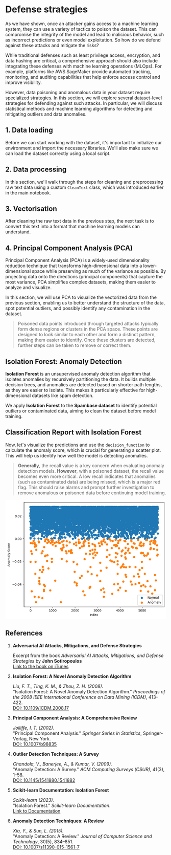 # Defense strategies

As we have shown, once an attacker gains access to a machine learning system, they can use a variety of tactics to poison the dataset. This can compromise the integrity of the model and lead to malicious behavior, such as incorrect predictions or even model exploitation. So how do we defend against these attacks and mitigate the risks?

While traditional defenses such as least privilege access, encryption, and data hashing are critical, a comprehensive approach should also include integrating these defenses with machine learning operations (MLOps). For example, platforms like AWS SageMaker provide automated tracking, monitoring, and auditing capabilities that help enforce access control and improve visibility.

However, data poisoning and anomalous data in your dataset require specialized strategies. In this section, we will explore several dataset-level strategies for defending against such attacks. In particular, we will discuss statistical methods and machine learning algorithms for detecting and mitigating outliers and data anomalies.

## 1. Data loading

Before we can start working with the dataset, it's important to initialize our environment and import the necessary libraries. We'll also make sure we can load the dataset correctly using a local script.

## 2. Data processing

In this section, we'll walk through the steps for cleaning and preprocessing raw text data using a custom `CleanText` class, which was introduced earlier in the main notebook.

## 3. Vectorisation

After cleaning the raw text data in the previous step, the next task is to convert this text into a format that machine learning models can understand.

## 4. Principal Component Analysis (PCA)

Principal Component Analysis (PCA) is a widely-used dimensionality reduction technique that transforms high-dimensional data into a lower-dimensional space while preserving as much of the variance as possible. By projecting data onto the directions (principal components) that capture the most variance, PCA simplifies complex datasets, making them easier to analyze and visualize.

In this section, we will use PCA to visualize the vectorized data from the previous section, enabling us to better understand the structure of the data, spot potential outliers, and possibly identify any contamination in the dataset.

> Poisoned data points introduced through targeted attacks typically form dense regions or clusters in the PCA space. These points are designed to look similar to each other and form a distinct pattern, making them easier to identify. Once these clusters are detected, further steps can be taken to remove or correct them.

## Isolation Forest: Anomaly Detection

**Isolation Forest** is an unsupervised anomaly detection algorithm that isolates anomalies by recursively partitioning the data. It builds multiple decision trees, and anomalies are detected based on shorter path lengths, as they are easier to isolate. This makes it particularly effective for high-dimensional datasets like spam detection.

We apply **Isolation Forest** to the **Spambase dataset** to identify potential outliers or contaminated data, aiming to clean the dataset before model training.

## Classification Report with Isolation Forest

Now, let's visualize the predictions and use the `decision_function` to calculate the anomaly score, which is crucial for generating a scatter plot. This will help us identify how well the model is detecting anomalies.

> **Generally**, the recall value is a key concern when evaluating anomaly detection models. **However**, with a poisoned dataset, the recall value becomes even more critical. A low recall indicates that anomalies (such as contaminated data) are being missed, which is a major red flag. This should raise alarms and prompt further investigation to remove anomalous or poisoned data before continuing model training.

![scatter](../reports/output.png)

## References

1. **Adversarial AI Attacks, Mitigations, and Defense Strategies**

   Excerpt from the book _Adversarial AI Attacks, Mitigations, and Defense Strategies_ by **John Sotiropoulos**  
   [Link to the book on iTunes](https://www.packtpub.com/en-us/product/adversarial-ai-attacks-mitigations-and-defense-strategies-9781835087985)

2. **Isolation Forest: A Novel Anomaly Detection Algorithm**

   _Liu, F. T., Ting, K. M., & Zhou, Z. H. (2008)._  
   "Isolation Forest: A Novel Anomaly Detection Algorithm." _Proceedings of the 2008 IEEE International Conference on Data Mining (ICDM)_, 413–422.  
   [DOI: 10.1109/ICDM.2008.17](https://ieeexplore.ieee.org/document/4781116)

3. **Principal Component Analysis: A Comprehensive Review**

   _Jolliffe, I. T. (2002)._  
   "Principal Component Analysis." _Springer Series in Statistics_, Springer-Verlag, New York.  
   [DOI: 10.1007/b98835](https://link.springer.com/book/10.1007/b98835)

4. **Outlier Detection Techniques: A Survey**

   _Chandola, V., Banerjee, A., & Kumar, V. (2009)._  
   "Anomaly Detection: A Survey." _ACM Computing Surveys (CSUR)_, 41(3), 1–58.  
   [DOI: 10.1145/1541880.1541882](https://dl.acm.org/doi/10.1145/1541880.1541882)

5. **Scikit-learn Documentation: Isolation Forest**

   _Scikit-learn (2023)._  
   "Isolation Forest." _Scikit-learn Documentation_.  
   [Link to Documentation](https://scikit-learn.org/stable/modules/generated/sklearn.ensemble.IsolationForest.html)

6. **Anomaly Detection Techniques: A Review**

   _Xia, Y., & Sun, L. (2015)._  
   "Anomaly Detection: A Review." _Journal of Computer Science and Technology_, 30(5), 834–851.  
   [DOI: 10.1007/s11390-015-1561-7](https://link.springer.com/article/10.1007/s11390-015-1561-7)
